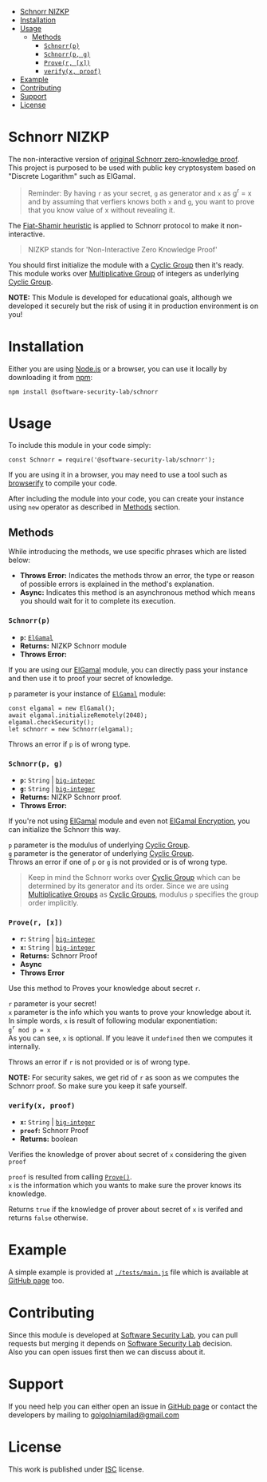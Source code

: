 - [Schnorr NIZKP](#schnorr-nizkp)
- [Installation](#installation)
- [Usage](#usage)
  - [Methods](#methods)
    - [`Schnorr(p)`](#schnorrp)
    - [`Schnorr(p, g)`](#schnorrp-g)
    - [`Prove(r, [x])`](#prover-x)
    - [`verify(x, proof)`](#verifyx-proof)
- [Example](#example)
- [Contributing](#contributing)
- [Support](#support)
- [License](#license)

# Schnorr NIZKP

The non-interactive version of [original Schnorr zero-knowledge proof][sh].  
This project is purposed to be used with public key cryptosystem based on "Discrete Logarithm" such as ElGamal.

> Reminder: By having `r` as your secret, `g` as generator and `x` as g<sup>r</sup> = x and by assuming that verfiers knows both `x` and `g`, you want to prove that you know value of x without revealing it.

The [Fiat-Shamir heuristic][fsh] is applied to Schnorr protocol to make it non-interactive.

>NIZKP stands for 'Non-Interactive Zero Knowledge Proof'

You should first initialize the module with a [Cyclic Group][cg] then it's ready.  
This module works over [Multiplicative Group][mg] of integers as underlying [Cyclic Group][cg].

**NOTE:** This Module is developed for educational goals, although we developed it securely but the risk of using it in production environment is on you!



# Installation

Either you are using [Node.js][nj] or a browser, you can use it locally by downloading it from [npm][np]: 
```
npm install @software-security-lab/schnorr
```

# Usage

To include this module in your code simply:

```
const Schnorr = require('@software-security-lab/schnorr');
```

If you are using it in a browser, you may need to use a tool such as [browserify][by] to compile your code.

After including the module into your code, you can create your instance using `new` operator as described in [Methods](#methods) section.

## Methods

While introducing the methods, we use specific phrases which are listed below:
* **Throws Error:** Indicates the methods throw an error, the type or reason of possible errors is explained in the method's explanation.
* **Async:** Indicates this method is an asynchronous method which means you should wait for it to complete its execution.


### `Schnorr(p)`
* **`p`:** [`ElGamal`][ourelg]
* **Returns:** NIZKP Schnorr module
* **Throws Error:**

If you are using our [ElGamal][ourelg] module, you can directly pass your instance and then use it to proof your secret of knowledge.

`p` parameter is your instance of [`ElGamal`][ourelg] module:

```
const elgamal = new ElGamal();
await elgamal.initializeRemotely(2048);
elgamal.checkSecurity();
let schnorr = new Schnorr(elgamal);
```

Throws an error if `p` is of wrong type.

### `Schnorr(p, g)`
* **`p`:** `String` | [`big-integer`][bi]
* **`g`:** `String` | [`big-integer`][bi]
* **Returns:** NIZKP Schnorr proof.
* **Throws Error:**

If you're not using [ElGamal][ourelg] module and even not [ElGamal Encryption][eg], you can initialize the Schnorr this way.

`p` parameter is the modulus of underlying [Cyclic Group][cg].  
`g` parameter is the generator of underlying [Cyclic Group][cg].  
Throws an error if one of `p` or `g` is not provided or is of wrong type.

> Keep in mind the Schnorr works over [Cyclic Group][cg] which can be determined by its generator and its order.
> Since we are using [Multiplicative Groups][mg] as [Cyclic Groups][cg], modulus `p` specifies the group order implicitly.

### `Prove(r, [x])`

* **`r`:** `String` | [`big-integer`][bi]
* **`x`:** `String` | [`big-integer`][bi]
* **Returns:** Schnorr Proof
* **Async**
* **Throws Error**

Use this method to Proves your knowledge about secret `r`.

`r` parameter is your secret!   
`x` parameter is the info which you wants to prove your knowledge about it. In simple words, `x` is result of following modular exponentiation:   
`g`<sup>`r`</sup>` mod p = x`   
As you can see, `x` is optional. If you leave it `undefined` then we computes it internally.

Throws an error if `r` is not provided or is of wrong type.

**NOTE:** For security sakes, we get rid of `r` as soon as we computes the Schnorr proof. So make sure you keep it safe yourself.

### `verify(x, proof)`
* **`x`:** `String` | [`big-integer`][bi]
* **`proof`:** Schnorr Proof
* **Returns:** boolean

Verifies the knowledge of prover about secret of `x` considering the given `proof`

`proof` is resulted from calling [`Prove()`](#prover-x).   
`x` is the information which you wants to make sure the prover knows its knowledge.

Returns `true` if the knowledge of prover about secret of `x` is verifed and returns `false` otherwise.


# Example
A simple example is provided at [`./tests/main.js`][example] file which is available at [GitHub page][gitpage] too.

# Contributing
Since this module is developed at [Software Security Lab][softsl], you can pull requests but merging it depends on [Software Security Lab][softsl] decision.  
Also you can open issues first then we can discuss about it.

# Support
If you need help you can either open an issue in [GitHub page][gitpage] or contact the developers by mailing to golgolniamilad@gmail.com

# License
This work is published under [ISC][isc] license.



[sh]: https://en.wikipedia.org/wiki/Proof_of_knowledge#Schnorr_protocol
[fsh]: https://en.wikipedia.org/wiki/Fiat%E2%80%93Shamir_heuristic
[cg]: https://en.wikipedia.org/wiki/Cyclic_group
[np]: https://www.npmjs.com/
[nj]: https://nodejs.org/en/
[by]: https://browserify.org/
[ourelg]: https://www.npmjs.com/package/basic_simple_elgamal
[bi]: https://www.npmjs.com/package/big-integer
[eg]: https://en.wikipedia.org/wiki/ElGamal_encryption
[mg]: https://en.wikipedia.org/wiki/Multiplicative_group
[example]: ./tests/main.js
[gitpage]: https://github.com/SoftwareSecurityLab/Schnorr
[softsl]: https://github.com/SoftwareSecurityLab
[tmail]: mailto:maryam.mouzarani@gmail.com
[isc]: ./LICENSE

